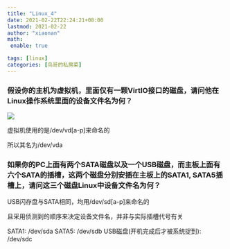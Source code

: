 ```yaml
---
title: "Linux_4"
date: 2021-02-22T22:24:21+08:00
lastmod: 2021-02-22
author: "xiaonan"
math:
 enable: true

tags: [linux]
categories: [鸟哥的私房菜]
---
```


### 假设你的主机为虚拟机，里面仅有一颗VirtIO接口的磁盘，请问他在Linux操作系统里面的设备文件名为何？

![](https://img.fengqigang.cn//img/20210222222136.png)

虚拟机使用的是/dev/vd[a-p]来命名的

所以其名为/dev/vda

### 如果你的PC上面有两个SATA磁盘以及一个USB磁盘，而主板上面有六个SATA的插槽，这两个磁盘分别安插在主板上的SATA1, SATA5插槽上，请问这三个磁盘Linux中设备文件名为何？

USB闪存盘与SATA相同，均用/dev/sd[a-p]来命名的

且采用侦测到的顺序来决定设备文件名，并非与实际插槽代号有关

SATA1: /dev/sda
SATA5: /dev/sdb
USB磁盘(开机完成后才被系统捉到): /dev/sdc

